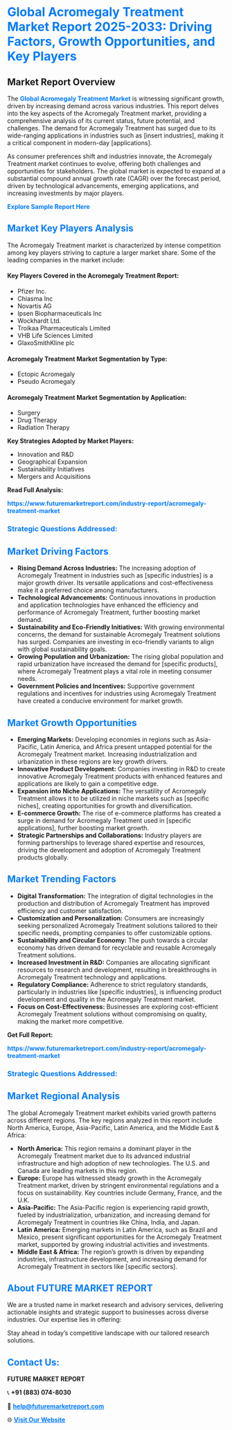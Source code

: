 <h1 style="color: #007BFF;">Global Acromegaly Treatment Market Report 2025-2033: Driving Factors, Growth Opportunities, and Key Players</h1>

<section id="overview">
<h2>Market Report Overview</h2>
<p>The <a href="https://www.futuremarketreport.com/industry-report/acromegaly-treatment-market" style="color: #007BFF; text-decoration: none;"><strong>Global Acromegaly Treatment Market</strong></a> is witnessing significant growth, driven by increasing demand across various industries. This report delves into the key aspects of the Acromegaly Treatment market, providing a comprehensive analysis of its current status, future potential, and challenges. The demand for Acromegaly Treatment has surged due to its wide-ranging applications in industries such as [insert industries], making it a critical component in modern-day [applications].</p>
<p>As consumer preferences shift and industries innovate, the Acromegaly Treatment market continues to evolve, offering both challenges and opportunities for stakeholders. The global market is expected to expand at a substantial compound annual growth rate (CAGR) over the forecast period, driven by technological advancements, emerging applications, and increasing investments by major players.</p>
</section>

<section id="overview">
<p><a href="https://www.futuremarketreport.com/request-sample/reportId=42328" style="color: #007BFF; text-decoration: none;"><strong>Explore Sample Report Here</strong></a></p>
</section>

<section id="key-players">
<h2 style="color: #007BFF;">Market Key Players Analysis</h2>
<p>The Acromegaly Treatment market is characterized by intense competition among key players striving to capture a larger market share. Some of the leading companies in the market include:</p>
<h4>Key Players Covered in the Acromegaly Treatment Report:</h4>
<ul><li>Pfizer Inc.</li><li>Chiasma Inc</li><li>Novartis AG</li><li>Ipsen Biopharmaceuticals Inc</li><li>Wockhardt Ltd.</li><li>Troikaa Pharmaceuticals Limited</li><li>VHB Life Sciences Limited</li><li>GlaxoSmithKline plc</li></ul>
<h4>Acromegaly Treatment Market Segmentation by Type:</h4>
<ul><li>Ectopic Acromegaly</li><li>Pseudo Acromegaly</li></ul>

<h4>Acromegaly Treatment Market Segmentation by Application:</h4>
<ul><li>Surgery</li><li>Drug Therapy</li><li>Radiation Therapy</li></ul>
<p><strong>Key Strategies Adopted by Market Players:</strong></p>
<ul>
<li>Innovation and R&D</li>
<li>Geographical Expansion</li>
<li>Sustainability Initiatives</li>
<li>Mergers and Acquisitions</li>
</ul>
</section>

<section>
<p><strong>Read Full Analysis: </strong></p><a href="https://www.futuremarketreport.com/industry-report/acromegaly-treatment-market" style="color: #007BFF; text-decoration: none;"><strong>https://www.futuremarketreport.com/industry-report/acromegaly-treatment-market</strong></a>
<h3 style="color: #007BFF;">Strategic Questions Addressed:</h3>
</section>

<section id="driving-factors">
<h2 style="color: #007BFF;">Market Driving Factors</h2>
<ul>
<li><strong>Rising Demand Across Industries:</strong> The increasing adoption of Acromegaly Treatment in industries such as [specific industries] is a major growth driver. Its versatile applications and cost-effectiveness make it a preferred choice among manufacturers.</li>
<li><strong>Technological Advancements:</strong> Continuous innovations in production and application technologies have enhanced the efficiency and performance of Acromegaly Treatment, further boosting market demand.</li>
<li><strong>Sustainability and Eco-Friendly Initiatives:</strong> With growing environmental concerns, the demand for sustainable Acromegaly Treatment solutions has surged. Companies are investing in eco-friendly variants to align with global sustainability goals.</li>
<li><strong>Growing Population and Urbanization:</strong> The rising global population and rapid urbanization have increased the demand for [specific products], where Acromegaly Treatment plays a vital role in meeting consumer needs.</li>
<li><strong>Government Policies and Incentives:</strong> Supportive government regulations and incentives for industries using Acromegaly Treatment have created a conducive environment for market growth.</li>
</ul>
</section>

<section id="growth-opportunities">
<h2 style="color: #007BFF;">Market Growth Opportunities</h2>
<ul>
<li><strong>Emerging Markets:</strong> Developing economies in regions such as Asia-Pacific, Latin America, and Africa present untapped potential for the Acromegaly Treatment market. Increasing industrialization and urbanization in these regions are key growth drivers.</li>
<li><strong>Innovative Product Development:</strong> Companies investing in R&D to create innovative Acromegaly Treatment products with enhanced features and applications are likely to gain a competitive edge.</li>
<li><strong>Expansion into Niche Applications:</strong> The versatility of Acromegaly Treatment allows it to be utilized in niche markets such as [specific niches], creating opportunities for growth and diversification.</li>
<li><strong>E-commerce Growth:</strong> The rise of e-commerce platforms has created a surge in demand for Acromegaly Treatment used in [specific applications], further boosting market growth.</li>
<li><strong>Strategic Partnerships and Collaborations:</strong> Industry players are forming partnerships to leverage shared expertise and resources, driving the development and adoption of Acromegaly Treatment products globally.</li>
</ul>
</section>

<section id="trending-factors">
<h2 style="color: #007BFF;">Market Trending Factors</h2>
<ul>
<li><strong>Digital Transformation:</strong> The integration of digital technologies in the production and distribution of Acromegaly Treatment has improved efficiency and customer satisfaction.</li>
<li><strong>Customization and Personalization:</strong> Consumers are increasingly seeking personalized Acromegaly Treatment solutions tailored to their specific needs, prompting companies to offer customizable options.</li>
<li><strong>Sustainability and Circular Economy:</strong> The push towards a circular economy has driven demand for recyclable and reusable Acromegaly Treatment solutions.</li>
<li><strong>Increased Investment in R&D:</strong> Companies are allocating significant resources to research and development, resulting in breakthroughs in Acromegaly Treatment technology and applications.</li>
<li><strong>Regulatory Compliance:</strong> Adherence to strict regulatory standards, particularly in industries like [specific industries], is influencing product development and quality in the Acromegaly Treatment market.</li>
<li><strong>Focus on Cost-Effectiveness:</strong> Businesses are exploring cost-efficient Acromegaly Treatment solutions without compromising on quality, making the market more competitive.</li>
</ul>
</section>

<section>
<p><strong>Get Full Report: </strong></p><a href="https://www.futuremarketreport.com/industry-report/acromegaly-treatment-market" style="color: #007BFF; text-decoration: none;"><strong>https://www.futuremarketreport.com/industry-report/acromegaly-treatment-market</strong></a>
<h3 style="color: #007BFF;">Strategic Questions Addressed:</h3>
</section>


<section id="regional-analysis">
<h2 style="color: #007BFF;">Market Regional Analysis</h2>
<p>The global Acromegaly Treatment market exhibits varied growth patterns across different regions. The key regions analyzed in this report include North America, Europe, Asia-Pacific, Latin America, and the Middle East & Africa:</p>
<ul>
<li><strong>North America:</strong> This region remains a dominant player in the Acromegaly Treatment market due to its advanced industrial infrastructure and high adoption of new technologies. The U.S. and Canada are leading markets in this region.</li>
<li><strong>Europe:</strong> Europe has witnessed steady growth in the Acromegaly Treatment market, driven by stringent environmental regulations and a focus on sustainability. Key countries include Germany, France, and the U.K.</li>
<li><strong>Asia-Pacific:</strong> The Asia-Pacific region is experiencing rapid growth, fueled by industrialization, urbanization, and increasing demand for Acromegaly Treatment in countries like China, India, and Japan.</li>
<li><strong>Latin America:</strong> Emerging markets in Latin America, such as Brazil and Mexico, present significant opportunities for the Acromegaly Treatment market, supported by growing industrial activities and investments.</li>
<li><strong>Middle East & Africa:</strong> The region’s growth is driven by expanding industries, infrastructure development, and increasing demand for Acromegaly Treatment in sectors like [specific sectors].</li>
</ul>
</section>

<footer>
<h2 style="color: #007BFF;">About FUTURE MARKET REPORT</h2>
<p>We are a trusted name in market research and advisory services, delivering actionable insights and strategic support to businesses across diverse industries. Our expertise lies in offering:</p>

<p>Stay ahead in today’s competitive landscape with our tailored research solutions.</p>

<h2 style="color: #007BFF;">Contact Us:</h2>
<p><strong>FUTURE MARKET REPORT</strong></p>
<p>📞 <strong>+91 (883) 074-8030</strong></p>
<p>📧 <strong><a href="mailto:help@futuremarketreport.com" style="color: #007BFF;">help@futuremarketreport.com</a></strong></p>
<p>🌐 <strong><a href="https://www.futuremarketreport.com/" style="color: #007BFF;">Visit Our Website</a></strong></p>
</footer>